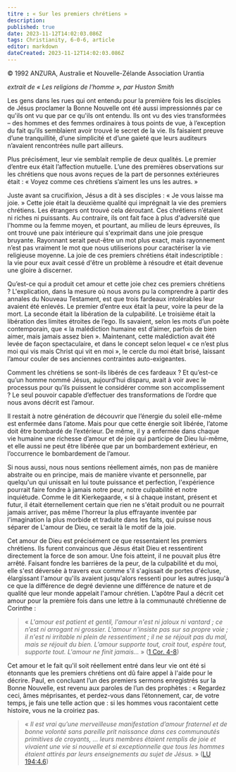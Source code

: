```yaml
---
titre : « Sur les premiers chrétiens »
description: 
published: true
date: 2023-11-12T14:02:03.086Z
tags: Christianity, 6-0-6, article
editor: markdown
dateCreated: 2023-11-12T14:02:03.086Z
---
```


<p class="v-card v-sheet theme--light gray lighten-3 px-2 py-1">© 1992 ANZURA, Australie et Nouvelle-Zélande Association Urantia</p>


_extrait de « Les religions de l'homme », par Huston Smith_

Les gens dans les rues qui ont entendu pour la première fois les disciples de Jésus proclamer la Bonne Nouvelle ont été aussi impressionnés par ce qu'ils ont vu que par ce qu'ils ont entendu. Ils ont vu des vies transformées – des hommes et des femmes ordinaires à tous points de vue, à l’exception du fait qu’ils semblaient avoir trouvé le secret de la vie. Ils faisaient preuve d’une tranquillité, d’une simplicité et d’une gaieté que leurs auditeurs n’avaient rencontrées nulle part ailleurs.

Plus précisément, leur vie semblait remplie de deux qualités. Le premier d’entre eux était l’affection mutuelle. L’une des premières observations sur les chrétiens que nous avons reçues de la part de personnes extérieures était : « Voyez comme ces chrétiens s’aiment les uns les autres. »

Juste avant sa crucifixion, Jésus a dit à ses disciples : « Je vous laisse ma joie. » Cette joie était la deuxième qualité qui imprégnait la vie des premiers chrétiens. Les étrangers ont trouvé cela déroutant. Ces chrétiens n’étaient ni riches ni puissants. Au contraire, ils ont fait face à plus d'adversité que l'homme ou la femme moyen, et pourtant, au milieu de leurs épreuves, ils ont trouvé une paix intérieure qui s'exprimait dans une joie presque bruyante. Rayonnant serait peut-être un mot plus exact, mais rayonnement n’est pas vraiment le mot que nous utiliserions pour caractériser la vie religieuse moyenne. La joie de ces premiers chrétiens était indescriptible : la vie pour eux avait cessé d'être un problème à résoudre et était devenue une gloire à discerner.

Qu’est-ce qui a produit cet amour et cette joie chez ces premiers chrétiens ? L'explication, dans la mesure où nous avons pu la comprendre à partir des annales du Nouveau Testament, est que trois fardeaux intolérables leur avaient été enlevés. Le premier d’entre eux était la peur, voire la peur de la mort. La seconde était la libération de la culpabilité. Le troisième était la libération des limites étroites de l’ego. Ils savaient, selon les mots d’un poète contemporain, que « la malédiction humaine est d’aimer, parfois de bien aimer, mais jamais assez bien ». Maintenant, cette malédiction avait été levée de façon spectaculaire, et dans le concept selon lequel « ce n’est plus moi qui vis mais Christ qui vit en moi », le cercle du moi était brisé, laissant l’amour couler de ses anciennes contraintes auto-exigeantes.

Comment les chrétiens se sont-ils libérés de ces fardeaux ? Et qu’est-ce qu’un homme nommé Jésus, aujourd’hui disparu, avait à voir avec le processus pour qu’ils puissent le considérer comme son accomplissement ? Le seul pouvoir capable d’effectuer des transformations de l’ordre que nous avons décrit est l’amour.

Il restait à notre génération de découvrir que l’énergie du soleil elle-même est enfermée dans l’atome. Mais pour que cette énergie soit libérée, l’atome doit être bombardé de l’extérieur. De même, il y a enfermée dans chaque vie humaine une richesse d’amour et de joie qui participe de Dieu lui-même, et elle aussi ne peut être libérée que par un bombardement extérieur, en l’occurrence le bombardement de l’amour.

Si nous aussi, nous nous sentions réellement aimés, non pas de manière abstraite ou en principe, mais de manière vivante et personnelle, par quelqu'un qui unissait en lui toute puissance et perfection, l'expérience pourrait faire fondre à jamais notre peur, notre culpabilité et notre inquiétude. Comme le dit Kierkegaarde, « si à chaque instant, présent et futur, il était éternellement certain que rien ne s'était produit ou ne pourrait jamais arriver, pas même l'horreur la plus effrayante inventée par l'imagination la plus morbide et traduite dans les faits, qui puisse nous séparer de L'amour de Dieu, ce serait là le motif de la joie.

Cet amour de Dieu est précisément ce que ressentaient les premiers chrétiens. Ils furent convaincus que Jésus était Dieu et ressentirent directement la force de son amour. Une fois atteint, il ne pouvait plus être arrêté. Faisant fondre les barrières de la peur, de la culpabilité et du moi, elle s'est déversée à travers eux comme s'il s'agissait de portes d'écluse, élargissant l'amour qu'ils avaient jusqu'alors ressenti pour les autres jusqu'à ce que la différence de degré devienne une différence de nature et de qualité que leur monde appelait l'amour chrétien. L’apôtre Paul a décrit cet amour pour la première fois dans une lettre à la communauté chrétienne de Corinthe :

> « _L'amour est patient et gentil, l'amour n'est ni jaloux ni vantard ; ce n’est ni arrogant ni grossier. L'amour n'insiste pas sur sa propre voie ; il n'est ni irritable ni plein de ressentiment ; il ne se réjouit pas du mal, mais se réjouit du bien. L’amour supporte tout, croit tout, espère tout, supporte tout. L'amour ne finit jamais..._ » ([1 Cor. 4-8](/fr/Bible/1_Corinthians/4))

Cet amour et le fait qu'il soit réellement entré dans leur vie ont été si étonnants que les premiers chrétiens ont dû faire appel à l'aide pour le décrire. Paul, en concluant l’un des premiers sermons enregistrés sur la Bonne Nouvelle, est revenu aux paroles de l’un des prophètes : « Regardez ceci, âmes méprisantes, et perdez-vous dans l’étonnement, car, de votre temps, je fais une telle action que : si les hommes vous racontaient cette histoire, vous ne la croiriez pas.

> « _Il est vrai qu’une merveilleuse manifestation d’amour fraternel et de bonne volonté sans pareille prit naissance dans ces communautés primitives de croyants, ... leurs membres étaient remplis de joie et vivaient une vie si nouvelle et si exceptionnelle que tous les hommes étaient attirés par leurs enseignements au sujet de Jésus._ » ([LU 194:4.6](/fr/The_Urantia_Book/194#p4_6))

